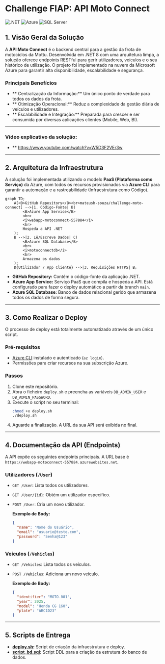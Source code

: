 # Challenge FIAP: API Moto Connect

![.NET](https://img.shields.io/badge/.NET-8.0-blue?style=for-the-badge&logo=dotnet)
![Azure](https://img.shields.io/badge/Azure-App_Service-blue?style=for-the-badge&logo=microsoftazure)
![SQL Server](https://img.shields.io/badge/Azure-SQL_Database-blue?style=for-the-badge&logo=microsoftsqlserver)

##  1. Visão Geral da Solução

A **API Moto Connect** é o backend central para a gestão da frota de motociclos da Mottu. Desenvolvida em .NET 8 com uma arquitetura limpa, a solução oferece endpoints RESTful para gerir utilizadores, veículos e o seu histórico de utilização. O projeto foi implementado na nuvem da Microsoft Azure para garantir alta disponibilidade, escalabilidade e segurança.

### Principais Benefícios

* ** Centralização da Informação:** Um único ponto de verdade para todos os dados da frota.
* ** Otimização Operacional:** Reduz a complexidade da gestão diária de veículos e utilizadores.
* ** Escalabilidade e Integração:** Preparada para crescer e ser consumida por diversas aplicações clientes (Mobile, Web, BI).

---

### Vídeo explicativo da solução:

* ** https://www.youtube.com/watch?v=W5D3F2VEr3w

---

##  2. Arquitetura da Infraestrutura

A solução foi implementada utilizando o modelo **PaaS (Plataforma como Serviço)** da Azure, com todos os recursos provisionados via **Azure CLI** para garantir a automação e a rastreabilidade (Infraestrutura como Código).

```mermaid
graph TD;
    A[<B>GitHub Repository</B><br>mateush-souza/challenge-moto-connect] -->|1. Código-Fonte| B(
        <B>Azure App Service</B>
        <br>
        <i>webapp-motoconnect-557884</i>
        <br>
        Hospeda a API .NET
    );
    B -->|2. Lê/Escreve Dados| C(
        <B>Azure SQL Database</B>
        <br>
        <i>motoconnectdb</i>
        <br>
        Armazena os dados
    );
    D{Utilizador / App Cliente} -->|3. Requisições HTTPS| B;
```

* **GitHub Repository:** Contém o código-fonte da aplicação .NET.
* **Azure App Service:** Serviço PaaS que compila e hospeda a API. Está configurado para fazer o deploy automático a partir da branch `main`.
* **Azure SQL Database:** Banco de dados relacional gerido que armazena todos os dados de forma segura.

---

##  3. Como Realizar o Deploy

O processo de deploy está totalmente automatizado através de um único script.

### Pré-requisitos

* [Azure CLI](https://docs.microsoft.com/pt-br/cli/azure/install-azure-cli) instalado e autenticado (`az login`).
* Permissões para criar recursos na sua subscrição Azure.

### Passos

1.  Clone este repositório.
2.  Abra o ficheiro `deploy.sh` e preencha as variáveis `DB_ADMIN_USER` e `DB_ADMIN_PASSWORD`.
3.  Execute o script no seu terminal:
    ```bash
    chmod +x deploy.sh
    ./deploy.sh
    ```
4.  Aguarde a finalização. A URL da sua API será exibida no final.

---

##  4. Documentação da API (Endpoints)

A API expõe os seguintes endpoints principais. A URL base é `https://webapp-motoconnect-557884.azurewebsites.net`.

### Utilizadores (`/User`)

* `GET /User`: Lista todos os utilizadores.
* `GET /User/{id}`: Obtém um utilizador específico.
* `POST /User`: Cria um novo utilizador.

    **Exemplo de Body:**
    ```json
    {
      "name": "Nome do Usuário",
      "email": "usuario@teste.com",
      "password": "Senha@123"
    }
    ```

### Veículos (`/Vehicles`)

* `GET /Vehicles`: Lista todos os veículos.
* `POST /Vehicles`: Adiciona um novo veículo.

    **Exemplo de Body:**
    ```json
    {
      "identifier": "MOTO-001",
      "year": 2025,
      "model": "Honda CG 160",
      "plate": "ABC1D23"
    }
    ```
---

##  5. Scripts de Entrega

* **[deploy.sh](deploy.sh):** Script de criação da infraestrutura e deploy.
* **[script_bd.sql](script_bd.sql):** Script DDL para a criação da estrutura do banco de dados.
